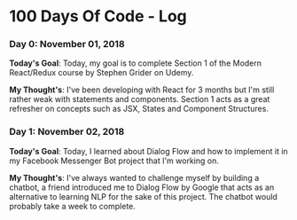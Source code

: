 # 100 Days Of Code - Log

### Day 0: November 01, 2018

**Today's Goal**: Today, my goal is to complete Section 1 of the Modern React/Redux course by Stephen Grider on Udemy.

**My Thought's**: I've been developing with React for 3 months but I'm still rather weak with statements and components. Section 1 acts as a great refresher on concepts such as JSX, States and Component Structures.

### Day 1: November 02, 2018

**Today's Goal**: Today, I learned about Dialog Flow and how to implement it in my Facebook Messenger Bot project that I'm working on.

**My Thought's**: I've always wanted to challenge myself by building a chatbot, a friend introduced me to Dialog Flow by Google that acts as an alternative to learning NLP for the sake of this project. The chatbot would probably take a week to complete.
